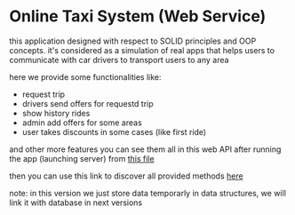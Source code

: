 # Online Taxi System (Web Service)
 this application designed with respect to SOLID principles and OOP concepts. it's considered as a simulation of real apps that helps users to communicate with car drivers to transport users to any area
 
 
 here we provide some functionalities like:
 - request trip
 - drivers send offers for requestd trip
 - show history rides
 - admin add offers for some areas
 - user takes discounts in some cases (like first ride)

and other more features you can see them all in this web API after running the app (launching server) from <a href="https://github.com/AhmedMo0/Sprint2/blob/main/my-app/src/main/java/io/drivers_app/my_app/MyAppApplication.java">this file</a>
 
then you can use this link to discover all provided methods <a href="http://localhost:8080/swagger-ui/index.html?configUrl=/v3/api-docs/swagger-config#/">here</a>

note: in this version we just store data temporarly in data structures, we will link it with database in next versions
